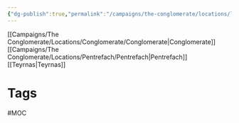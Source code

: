 ```yaml
---
{"dg-publish":true,"permalink":"/campaigns/the-conglomerate/locations/locations/"}
---
```



[[Campaigns/The Conglomerate/Locations/Conglomerate/Conglomerate|Conglomerate]]
[[Campaigns/The Conglomerate/Locations/Pentrefach/Pentrefach|Pentrefach]]
[[Teyrnas|Teyrnas]]

# Tags
#MOC 
